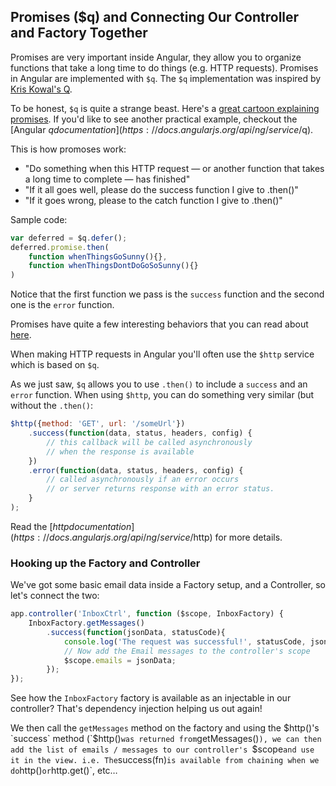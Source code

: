 ## Promises ($q) and Connecting Our Controller and Factory Together

Promises are very important inside Angular, they allow you to organize functions that take a long time to do things (e.g. HTTP requests). Promises in Angular are implemented with `$q`. The `$q` implementation was inspired by [Kris Kowal's Q](https://github.com/kriskowal/q).

To be honest, `$q` is quite a strange beast. Here's a [great cartoon explaining promises](http://andyshora.com/promises-angularjs-explained-as-cartoon.html). If you'd like to see another practical example, checkout the [Angular $q documentation](https://docs.angularjs.org/api/ng/service/$q).

This is how promoses work:
- "Do something when this HTTP request — or another function that takes a long time to complete — has finished"
- "If it all goes well, please do the success function I give to .then()"
- "If it goes wrong, please to the catch function I give to .then()"

Sample code:
```js
var deferred = $q.defer();
deferred.promise.then(
    function whenThingsGoSunny(){},
    function whenThingsDontDoGoSoSunny(){}
)
```

Notice that the first function we pass is the `success` function and the second one is the `error` function.

Promises have quite a few interesting behaviors that you can read about [here](https://docs.angularjs.org/api/ng/service/$q).

When making HTTP requests in Angular you'll often use the `$http` service which is based on `$q`.

As we just saw, `$q` allows you to use `.then()` to include a `success` and an `error` function. When using `$http`, you can do something very similar (but without the `.then()`:

```js
$http({method: 'GET', url: '/someUrl'})
    .success(function(data, status, headers, config) {
        // this callback will be called asynchronously
        // when the response is available
    })
    .error(function(data, status, headers, config) {
        // called asynchronously if an error occurs
        // or server returns response with an error status.
    }
);
```

Read the [$http documentation](https://docs.angularjs.org/api/ng/service/$http) for more details.

### Hooking up the Factory and Controller

We've got some basic email data inside a Factory setup, and a Controller, so let's connect the two:

```js
app.controller('InboxCtrl', function ($scope, InboxFactory) {
    InboxFactory.getMessages()
        .success(function(jsonData, statusCode){
            console.log('The request was successful!', statusCode, jsonData);
            // Now add the Email messages to the controller's scope
            $scope.emails = jsonData;
        });
});
```

See how the `InboxFactory` factory is available as an injectable in our controller? That's dependency injection helping us out again!

We then call the `getMessages` method on the factory and using the $http()'s `success` method (`$http()` was returned from `getMessages()`), we can then add the list of emails / messages to our controller's `$scope` and use it in the view. i.e. The `success(fn)` is available from chaining when we do `http()` or `http.get()`, etc&hellip;
